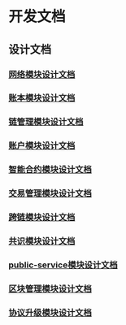 # 开发文档

## **设计文档**

### 		[网络模块设计文档](dep-docs/design-zh-CHS/c.网络模块设计v1.3.md)

### 		[账本模块设计文档](dep-docs/design-zh-CHS/j.账本模块设计v.13.md)

### 		[链管理模块设计文档](dep-docs/design-zh-CHS/y.链管理模块设计v1.3.md)

### 		[账户模块设计文档](dep-docs/design-zh-CHS/i.账户模块设计v1.3.md)

### 		[智能合约模块设计文档](dep-docs/design-zh-CHS/c.网络模块设计v1.3.md)

### 		[交易管理模块设计文档](dep-docs/design-zh-CHS/m.交易管理模块设计v1.3.md)

### 		[跨链模块设计文档](dep-docs/design-zh-CHS/y.链管理模块设计v1.3.md)

### 		[共识模块设计文档](dep-docs/design-zh-CHS/n.共识模块设计v1.3.md)

### 		[public-service模块设计文档](dep-docs/design-zh-CHS/c.网络模块设计v1.3.md)

### 		[区块管理模块设计文档](dep-docs/design-zh-CHS/g.区块管理模块设计v1.3.md)

### 		[协议升级模块设计文档](dep-docs/design-zh-CHS/z.协议升级模块设计v1.3.md)
